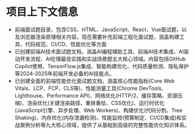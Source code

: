 # 项目上下文信息

- 前端面试题目录，包含CSS、HTML、JavaScript、React、Vue面试题，以及浏览器渲染原理相关内容。现在需要补充前端工程化面试题，涵盖构建工具、代码规范、CI/CD、性能优化等方面
- 已创建前端AI技术面试题文档，涵盖AI编程辅助工具、前端AI技术集成、AI驱动开发流程、AI伦理最佳实践和实战场景题五大核心领域。内容包括GitHub Copilot使用、TensorFlow.js集成、智能构建优化、代码质量检测、隐私保护等2024-2025年前端开发必备的AI技能点。
- 已创建全面的前端性能优化面试题文档，涵盖核心性能指标(Core Web Vitals、LCP、FCP、CLS等)、性能测量工具(Chrome DevTools、Lighthouse、Performance API)、网络优化(HTTP/2、缓存策略、资源压缩)、渲染优化(关键渲染路径、重排重绘、CSS优化)、运行时优化(JavaScript引擎、异步处理、Web Workers)、构建优化(代码分割、Tree Shaking)、内存优化(内存泄漏检测)、性能监控(预算制定、CI/CD集成)和实战案例分析等九大核心领域，提供了从基础到高级的完整性能优化知识体系。
